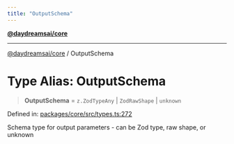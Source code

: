 ```yaml
---
title: "OutputSchema"
---
```


[**@daydreamsai/core**](./api-reference.md)

***

[@daydreamsai/core](./api-reference.md) / OutputSchema

# Type Alias: OutputSchema

> **OutputSchema** = `z.ZodTypeAny` \| `ZodRawShape` \| `unknown`

Defined in: [packages/core/src/types.ts:272](https://github.com/dojoengine/daydreams/blob/cade502c379b7b9e103832026447c86310638fce/packages/core/src/types.ts#L272)

Schema type for output parameters - can be Zod type, raw shape, or unknown
